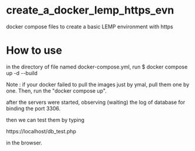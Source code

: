 # create_a_docker_lemp_https_evn
docker compose files to create a basic LEMP environment with https

# How to use
in the directory of file named docker-compose.yml, run
$ docker compose up -d --build

Note : if your docker failed to pull the images just by ymal, pull them one by one.
       Then, run the "docker compose up". 

after the servers were started,
observing (waiting) the log of database for binding the port 3306.

then we can test them by typing

https://localhost/db_test.php

in the browser.
